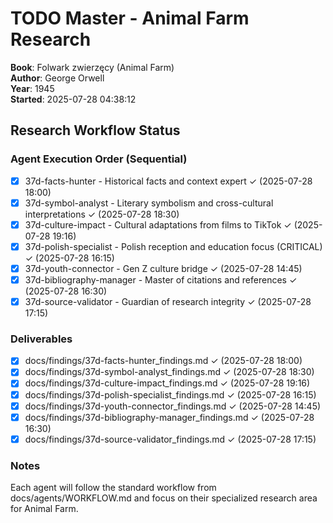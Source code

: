# TODO Master - Animal Farm Research
**Book**: Folwark zwierzęcy (Animal Farm)  
**Author**: George Orwell  
**Year**: 1945  
**Started**: 2025-07-28 04:38:12  

## Research Workflow Status

### Agent Execution Order (Sequential)
- [x] 37d-facts-hunter - Historical facts and context expert ✓ (2025-07-28 18:00)
- [x] 37d-symbol-analyst - Literary symbolism and cross-cultural interpretations ✓ (2025-07-28 18:30)
- [x] 37d-culture-impact - Cultural adaptations from films to TikTok ✓ (2025-07-28 19:16)
- [x] 37d-polish-specialist - Polish reception and education focus (CRITICAL) ✓ (2025-07-28 16:15)
- [x] 37d-youth-connector - Gen Z culture bridge ✓ (2025-07-28 14:45)
- [x] 37d-bibliography-manager - Master of citations and references ✓ (2025-07-28 16:30)
- [x] 37d-source-validator - Guardian of research integrity ✓ (2025-07-28 17:15)

### Deliverables
- [x] docs/findings/37d-facts-hunter_findings.md ✓ (2025-07-28 18:00)
- [x] docs/findings/37d-symbol-analyst_findings.md ✓ (2025-07-28 18:30)
- [x] docs/findings/37d-culture-impact_findings.md ✓ (2025-07-28 19:16)
- [x] docs/findings/37d-polish-specialist_findings.md ✓ (2025-07-28 16:15)
- [x] docs/findings/37d-youth-connector_findings.md ✓ (2025-07-28 14:45)
- [x] docs/findings/37d-bibliography-manager_findings.md ✓ (2025-07-28 16:30)
- [x] docs/findings/37d-source-validator_findings.md ✓ (2025-07-28 17:15)

### Notes
Each agent will follow the standard workflow from docs/agents/WORKFLOW.md and focus on their specialized research area for Animal Farm.